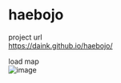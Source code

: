 # haebojo

project url<br/>
https://daink.github.io/haebojo/


load map<br/>
![image](https://github.com/dainK/haebojo/assets/26786677/bd26903e-cd78-4a41-aeca-af62640127df)
